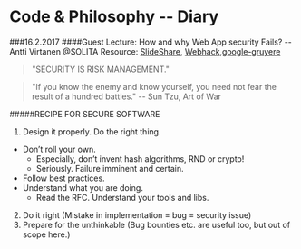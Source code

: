 # Code & Philosophy -- Diary
###16.2.2017
####Guest Lecture: How and why Web App security Fails? -- Antti Virtanen @SOLITA 
Resource: [SlideShare](http://www.slideshare.net/Solita_Oy/webapp-securitytut2017), [Webhack](http://www.webhack.fi/),[google-gruyere](http://google-gruyere.appspot.com/)

> "SECURITY IS RISK MANAGEMENT."

> "If you know the enemy and know yourself, you need not fear the result of a hundred battles." -- Sun Tzu, Art of War

#####RECIPE FOR SECURE SOFTWARE

1. Design it properly. Do the right thing. 
  * Don’t roll your own. 
    * Especially, don’t invent hash algorithms, RND or crypto!
    * Seriously. Failure imminent and certain. 
  * Follow best practices. 
  * Understand what you are doing. 
    * Read the RFC. Understand your tools and libs.
2. Do it right (Mistake in implementation = bug = security issue)
3. Prepare for the unthinkable (Bug bounties etc. are useful too, but out of scope here.)
